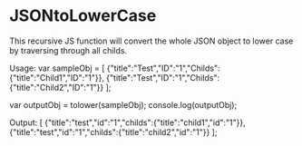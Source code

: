 # JSONtoLowerCase
This recursive JS function will convert the whole JSON object to lower case by traversing through all childs. 

Usage:
var sampleObj = [
                  {"title":"Test","ID":"1","Childs":{"title":"Child1","ID":"1"}},
                  {"title":"Test","ID":"1","Childs":{"title":"Child2","ID":"1"}}
                ];

var outputObj = tolower(sampleObj);
console.log(outputObj);

Output:
                [
                  {"title":"test","id":"1","childs":{"title":"child1","id":"1"}},
                  {"title":"test","id":"1","childs":{"title":"child2","id":"1"}}
                ];
